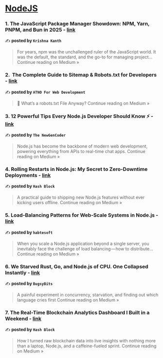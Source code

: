 
<h1><a href=https://medium.com/tag/nodejs/recommended target="_blank" rel="noopener noreferrer">NodeJS</a></h1>
<h3>1. The JavaScript Package Manager Showdown: NPM, Yarn, PNPM, and Bun in 2025 - <a href="https://medium.com/@simplycodesmart/the-javascript-package-manager-showdown-npm-yarn-pnpm-and-bun-in-2025-076f659c743f?source=rss------nodejs-5" target="_blank" rel="noopener noreferrer">link</a></h3>

✍️ **posted by `Krishna Kanth`**

<blockquote>For years, npm was the unchallenged ruler of the JavaScript world. It was the default, the standard, and the go-to for managing project…
Continue reading on Medium »</blockquote>

<h3>2. ️ The Complete Guide to Sitemap & Robots.txt for Developers - <a href="https://medium.com/@atnoforwebdev/%EF%B8%8F-the-complete-guide-to-sitemap-robots-txt-for-developers-f9827c576fd0?source=rss------nodejs-5" target="_blank" rel="noopener noreferrer">link</a></h3>

✍️ **posted by `ATNO For Web Development`**

<blockquote>🤖 What’s a robots.txt File Anyway?
Continue reading on Medium »</blockquote>

<h3>3.  12 Powerful Tips Every Node.js Developer Should Know ⚡ - <a href="https://medium.com/@theNewGenCoder/12-powerful-tips-every-node-js-developer-should-know-94c858723f61?source=rss------nodejs-5" target="_blank" rel="noopener noreferrer">link</a></h3>

✍️ **posted by `The NewGenCoder`**

<blockquote>Node.js has become the backbone of modern web development, powering everything from APIs to real-time chat apps.
Continue reading on Medium »</blockquote>

<h3>4. Rolling Restarts in Node.js: My Secret to Zero-Downtime Deployments - <a href="https://medium.com/@connect.hashblock/rolling-restarts-in-node-js-my-secret-to-zero-downtime-deployments-80b4ea88ec36?source=rss------nodejs-5" target="_blank" rel="noopener noreferrer">link</a></h3>

✍️ **posted by `Hash Block`**

<blockquote>A practical guide to shipping new Node.js features without ever kicking users offline.
Continue reading on Medium »</blockquote>

<h3>5. Load-Balancing Patterns for Web-Scale Systems in Node.js - <a href="https://habtesoft.medium.com/load-balancing-patterns-for-web-scale-systems-in-node-js-b054c0fd5785?source=rss------nodejs-5" target="_blank" rel="noopener noreferrer">link</a></h3>

✍️ **posted by `habtesoft`**

<blockquote>When you scale a Node.js application beyond a single server, you inevitably face the challenge of load balancing — how to distribute…
Continue reading on Medium »</blockquote>

<h3>6. We Starved Rust, Go, and Node.js of CPU. One Collapsed Instantly - <a href="https://medium.com/@bugsybits/we-starved-rust-go-and-node-js-of-cpu-one-collapsed-instantly-546b38d08268?source=rss------nodejs-5" target="_blank" rel="noopener noreferrer">link</a></h3>

✍️ **posted by `BugsyBits`**

<blockquote>A painful experiment in concurrency, starvation, and finding out which language cries first
Continue reading on Medium »</blockquote>

<h3>7. The Real-Time Blockchain Analytics Dashboard I Built in a Weekend - <a href="https://medium.com/@connect.hashblock/the-real-time-blockchain-analytics-dashboard-i-built-in-a-weekend-b9fcb6e52955?source=rss------nodejs-5" target="_blank" rel="noopener noreferrer">link</a></h3>

✍️ **posted by `Hash Block`**

<blockquote>How I turned raw blockchain data into live insights with nothing more than a laptop, Node.js, and a caffeine-fueled sprint.
Continue reading on Medium »</blockquote>

